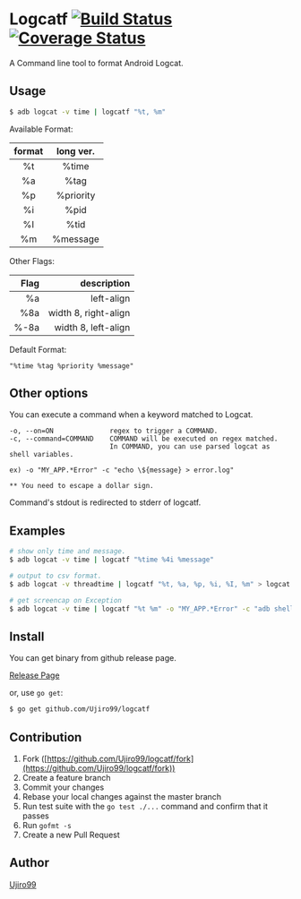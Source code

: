 # Logcatf  [![Build Status](https://travis-ci.org/ujiro99/logcatf.svg?branch=master)](https://travis-ci.org/ujiro99/logcatf)  [![Coverage Status](https://coveralls.io/repos/ujiro99/logcatf/badge.svg?branch=master&service=github)](https://coveralls.io/github/ujiro99/logcatf?branch=master)

A Command line tool to format Android Logcat.


## Usage

```bash
$ adb logcat -v time | logcatf "%t, %m"
```

Available Format:

| format | long ver. |
|:------:|:---------:|
|   %t   | %time     |
|   %a   | %tag      |
|   %p   | %priority |
|   %i   | %pid      |
|   %I   | %tid      |
|   %m   | %message  |

Other Flags:

|  Flag | description |
|------:|---------------------:|
|   %a  | left-align           |
|  %8a  | width 8, right-align |
| %-8a  | width 8, left-align  |


Default Format:

    "%time %tag %priority %message"

## Other options

You can execute a command when a keyword  matched to Logcat.

    -o, --on=ON              regex to trigger a COMMAND.
    -c, --command=COMMAND    COMMAND will be executed on regex matched.
                             In COMMAND, you can use parsed logcat as shell variables.

    ex) -o "MY_APP.*Error" -c "echo \${message} > error.log"

    ** You need to escape a dollar sign.

Command's stdout is redirected to stderr of logcatf.


## Examples

```bash
# show only time and message.
$ adb logcat -v time | logcatf "%time %4i %message"

# output to csv format.
$ adb logcat -v threadtime | logcatf "%t, %a, %p, %i, %I, %m" > logcat.csv

# get screencap on Exception
$ adb logcat -v time | logcatf "%t %m" -o "MY_APP.*Error" -c "adb shell screencap -p /sdcard/a.png"
```


## Install

You can get binary from github release page.

[Release Page](https://github.com/ujiro99/logcatf/releases)

or, use `go get`:

```bash
$ go get github.com/Ujiro99/logcatf
```

## Contribution

1. Fork ([https://github.com/Ujiro99/logcatf/fork](https://github.com/Ujiro99/logcatf/fork))
1. Create a feature branch
1. Commit your changes
1. Rebase your local changes against the master branch
1. Run test suite with the `go test ./...` command and confirm that it passes
1. Run `gofmt -s`
1. Create a new Pull Request

## Author

[Ujiro99](https://github.com/Ujiro99)

